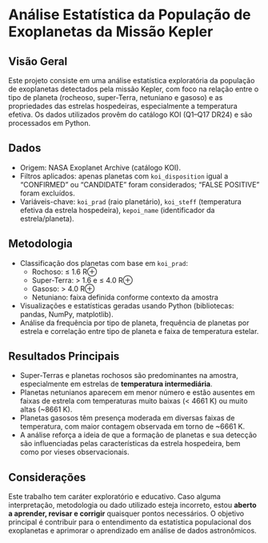 # Análise Estatística da População de Exoplanetas da Missão Kepler

## Visão Geral  
Este projeto consiste em uma análise estatística exploratória da população de exoplanetas detectados pela missão Kepler, com foco na relação entre o tipo de planeta (rocheoso, super-Terra, netuniano e gasoso) e as propriedades das estrelas hospedeiras, especialmente a temperatura efetiva. Os dados utilizados provêm do catálogo KOI (Q1–Q17 DR24) e são processados em Python.

## Dados  
- Origem: NASA Exoplanet Archive (catálogo KOI).  
- Filtros aplicados: apenas planetas com `koi_disposition` igual a “CONFIRMED” ou “CANDIDATE” foram considerados; “FALSE POSITIVE” foram excluídos.  
- Variáveis-chave: `koi_prad` (raio planetário), `koi_steff` (temperatura efetiva da estrela hospedeira), `kepoi_name` (identificador da estrela/planeta).

## Metodologia  
- Classificação dos planetas com base em `koi_prad`:  
  - Rochoso: ≤ 1.6 R⊕  
  - Super-Terra: > 1.6 e ≤ 4.0 R⊕  
  - Gasoso: > 4.0 R⊕  
  - Netuniano: faixa definida conforme contexto da amostra  
- Visualizações e estatísticas geradas usando Python (bibliotecas: pandas, NumPy, matplotlib).  
- Análise da frequência por tipo de planeta, frequência de planetas por estrela e correlação entre tipo de planeta e faixa de temperatura estelar.

## Resultados Principais  
- Super-Terras e planetas rochosos são predominantes na amostra, especialmente em estrelas de **temperatura intermediária**.  
- Planetas netunianos aparecem em menor número e estão ausentes em faixas de estrela com temperaturas muito baixas (< 4661 K) ou muito altas (~8661 K).  
- Planetas gasosos têm presença moderada em diversas faixas de temperatura, com maior contagem observada em torno de ~6661 K.  
- A análise reforça a ideia de que a formação de planetas e sua detecção são influenciadas pelas características da estrela hospedeira, bem como por vieses observacionais.


## Considerações  
Este trabalho tem caráter exploratório e educativo. Caso alguma interpretação, metodologia ou dado utilizado esteja incorreto, estou **aberto a aprender, revisar e corrigir** quaisquer pontos necessários. O objetivo principal é contribuir para o entendimento da estatística populacional dos exoplanetas e aprimorar o aprendizado em análise de dados astronômicos.
